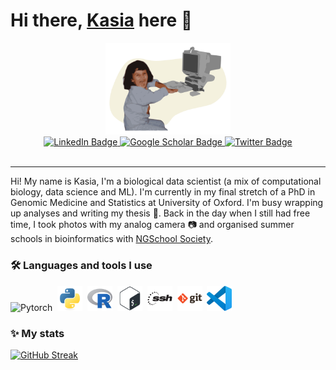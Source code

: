 # Hi there, [Kasia](https://kasia.codes/) here 👋

<div id="header" align="center">
  <img src="./avatar_me.png" width="200"/>

<div id="badges">
  <a href="https://www.linkedin.com/in/kzkedzierska/">
    <img src="https://img.shields.io/badge/LinkedIn-blue?style=for-the-badge&logo=linkedin&logoColor=white" alt="LinkedIn Badge"/>
  </a>
   <a href="https://scholar.google.com/citations?user=Yv6poTwAAAAJ&hl=en">
    <img src="https://img.shields.io/badge/Google Scholar-blue?style=for-the-badge&logo=google-scholar&logoColor=white" alt="Google Scholar Badge"/>
    </a>
    <a href="https://kasia.codes">
    <img src="https://img.shields.io/badge/Website-blue?style=for-the-badge&logo=netlify&logoColor=white" alt="Twitter Badge"/>
  </a>
</div>

<img src="https://komarev.com/ghpvc/?username=kzkedzierska&style=flat-square&color=blue" alt=""/>
</div>

---

Hi! My name is Kasia, I'm a biological data scientist (a mix of computational biology, data science and ML). I'm currently in my final stretch of a PhD in Genomic Medicine and Statistics at University of Oxford. I'm busy wrapping up analyses and writing my thesis :closed_book:. Back in the day when I still had free time, I took photos with my analog camera :camera: and organised summer schools in bioinformatics with [NGSchool Society](https://ngschool.eu/ngschool2022/).

### :hammer_and_wrench: Languages and tools I use

<div>
  <img src="https://github.com/devicons/devicon/blobl/master/icons/pytorch/pytorch-original.svg" title="Pytorch" alt="Pytorch" width="40" height="40"/>&nbsp;
  <img src="https://github.com/devicons/devicon/blob/master/icons/python/python-original.svg" title="Python" alt="Python" width="40" height="40"/>&nbsp;
  <img src="https://github.com/devicons/devicon/blob/master/icons/r/r-original.svg" title="R" alt="R" width="40" height="40"/>&nbsp;
  <img src="https://github.com/devicons/devicon/blob/master/icons/bash/bash-original.svg" title="bash" alt="bash" width="40" height="40"/>&nbsp;
  <img src="https://github.com/devicons/devicon/blob/master/icons/ssh/ssh-original-wordmark.svg" title="ssh" alt="ssh" width="40" height="40"/>&nbsp;
  <img src="https://github.com/devicons/devicon/blob/master/icons/git/git-original-wordmark.svg" title="Git" **alt="Git" width="40" height="40"/>&nbsp;
  <img src="https://github.com/devicons/devicon/blob/master/icons/vscode/vscode-original.svg" title="VSCode" **alt="VSCode" width="40" height="40"/>
</div>

### ✨ My stats

[![GitHub Streak](https://github-readme-streak-stats.herokuapp.com?user=kzkedzierska&hide_border=true&mode=weekly)](https://git.io/streak-stats) 

<!-- [![Top Langs](https://github-readme-stats.vercel.app/api/top-langs/?username=kzkedzierska&hide=html&layout=compact)](https://github.com/anuraghazra/github-readme-stats) -->

<!--
**kzkedzierska/kzkedzierska** is a ✨ _special_ ✨ repository because its `README.md` (this file) appears on your GitHub profile.

Here are some ideas to get you started:

- 🔭 I’m currently working on ...
- 🌱 I’m currently learning ...
- 👯 I’m looking to collaborate on ...
- 🤔 I’m looking for help with ...
- 💬 Ask me about ...
- 📫 How to reach me: ...
- 😄 Pronouns: ...
- ⚡ Fun fact: ...
-->

